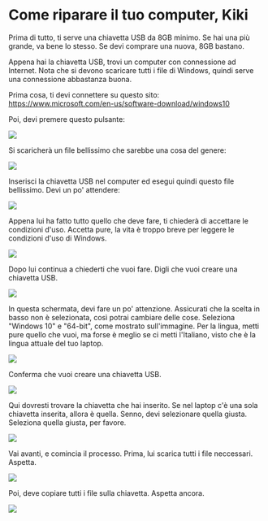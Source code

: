 # Come riparare il tuo computer, Kiki

Prima di tutto, ti serve una chiavetta USB da 8GB minimo. Se hai una più grande, va bene lo stesso. Se devi comprare una nuova, 8GB bastano.

Appena hai la chiavetta USB, trovi un computer con connessione ad Internet. Nota che si devono scaricare tutti i file di Windows, quindi serve una connessione abbastanza buona.

Prima cosa, ti devi connettere su questo sito: https://www.microsoft.com/en-us/software-download/windows10

Poi, devi premere questo pulsante:

![](img/step1.png)

Si scaricherà un file bellissimo che sarebbe una cosa del genere:

![](img/step2.png)

Inserisci la chiavetta USB nel computer ed esegui quindi questo file bellissimo. Devi un po' attendere: 

![](img/step3.png)

Appena lui ha fatto tutto quello che deve fare, ti chiederà di accettare le condizioni d'uso. Accetta pure, la vita è troppo breve per leggere le condizioni d'uso di Windows.

![](img/step4.png)

Dopo lui continua a chiederti che vuoi fare. Digli che vuoi creare una chiavetta USB.

![](img/step5.png)

In questa schermata, devi fare un po' attenzione. Assicurati che la scelta in basso non è selezionata, così potrai cambiare delle cose. Seleziona "Windows 10" e "64-bit", come mostrato sull'immagine. Per la lingua, metti pure quello che vuoi, ma forse è meglio se ci metti l'Italiano, visto che è la lingua attuale del tuo laptop.

![](img/step6.png)

Conferma che vuoi creare una chiavetta USB.

![](img/step7.png)

Qui dovresti trovare la chiavetta che hai inserito. Se nel laptop c'è una sola chiavetta inserita, allora è quella. Senno, devi selezionare quella giusta. Seleziona quella giusta, per favore.

![](img/step8.png)

Vai avanti, e comincia il processo. Prima, lui scarica tutti i file neccessari. Aspetta.

![](img/step9.png)

Poi, deve copiare tutti i file sulla chiavetta. Aspetta ancora.

![](img/step10.png)




